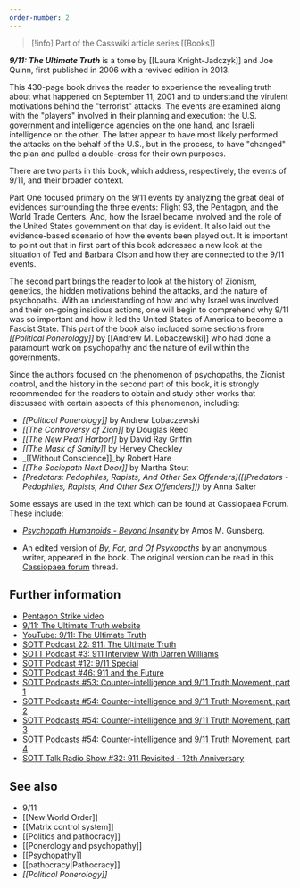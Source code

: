 ```yaml
---
order-number: 2
---
```

> [!info] Part of the Casswiki article series [[Books]]


_**9/11: The Ultimate Truth**_ is a tome by [[Laura Knight-Jadczyk]] and Joe Quinn, first published in 2006 with a revived edition in 2013.

This 430-page book drives the reader to experience the revealing truth about what happened on September 11, 2001 and to understand the virulent motivations behind the "terrorist" attacks. The events are examined along with the "players" involved in their planning and execution: the U.S. government and intelligence agencies on the one hand, and Israeli intelligence on the other. The latter appear to have most likely performed the attacks on the behalf of the U.S., but in the process, to have "changed" the plan and pulled a double-cross for their own purposes.

There are two parts in this book, which address, respectively, the events of 9/11, and their broader context.

Part One focused primary on the 9/11 events by analyzing the great deal of evidences surrounding the three events: Flight 93, the Pentagon, and the World Trade Centers. And, how the Israel became involved and the role of the United States government on that day is evident. It also laid out the evidence-based scenario of how the events been played out. It is important to point out that in first part of this book addressed a new look at the situation of Ted and Barbara Olson and how they are connected to the 9/11 events.

The second part brings the reader to look at the history of Zionism, genetics, the hidden motivations behind the attacks, and the nature of psychopaths. With an understanding of how and why Israel was involved and their on-going insidious actions, one will begin to comprehend why 9/11 was so important and how it led the United States of America to become a Fascist State. This part of the book also included some sections from _[[Political Ponerology]]_ by [[Andrew M. Lobaczewski]] who had done a paramount work on psychopathy and the nature of evil within the governments.

Since the authors focused on the phenomenon of psychopaths, the Zionist control, and the history in the second part of this book, it is strongly recommended for the readers to obtain and study other works that discussed with certain aspects of this phenomenon, including:

*   _[[Political Ponerology]]_ by Andrew Lobaczewski
*   _[[The Controversy of Zion]]_ by Douglas Reed
*   _[[The New Pearl Harbor]]_ by David Ray Griffin
*   _[[The Mask of Sanity]]_ by Hervey Checkley
*   _[[Without Conscience]]_by Robert Hare
*   _[[The Sociopath Next Door]]_ by Martha Stout
*   _[Predators: Pedophiles, Rapists, And Other Sex Offenders]([[Predators - Pedophiles, Rapists, And Other Sex Offenders]])_ by Anna Salter

Some essays are used in the text which can be found at Cassiopaea Forum. These include:

*   [_Psychopath Humanoids - Beyond Insanity_](https://cassiopaea.org/forum/index.php?topic=1714.0) by Amos M. Gunsberg.

*   An edited version of _By, For, and Of Psykopaths_ by an anonymous writer, appeared in the book. The original version can be read in this [Cassiopaea forum](https://cassiopaea.org/forum/index.php/topic,1868.0.html) thread.

Further information
-------------------

*   [Pentagon Strike video](http://www.sott.net/article/214988-The-Original-Pentagon-Strike-Flash-Video)
*   [9/11: The Ultimate Truth website](http://911ultimatetruth.com/index.html)
*   [YouTube: 9/11: The Ultimate Truth](http://www.youtube.com/watch?v=DWX1_Gkkksg)
*   [SOTT Podcast 22: 911: The Ultimate Truth](https://cassiopaea.org/forum/index.php/topic,6097.0.html)
*   [SOTT Podcast #3: 911 Interview With Darren Williams](https://cassiopaea.org/forum/index.php/topic,5907.0.html)
*   [SOTT Podcast #12: 9/11 Special](https://cassiopaea.org/forum/index.php/topic,6496.0.html)
*   [SOTT Podcast #46: 911 and the Future](https://cassiopaea.org/forum/index.php/topic,6304.0.html)
*   [SOTT Podcasts #53: Counter-intelligence and 9/11 Truth Movement, part 1](https://cassiopaea.org/forum/index.php/topic,6305.0.html)
*   [SOTT Podcasts #54: Counter-intelligence and 9/11 Truth Movement, part 2](https://cassiopaea.org/forum/index.php/topic,6340.0.html)
*   [SOTT Podcasts #54: Counter-intelligence and 9/11 Truth Movement, part 3](https://cassiopaea.org/forum/index.php/topic,6463.0.html)
*   [SOTT Podcasts #54: Counter-intelligence and 9/11 Truth Movement, part 4](https://cassiopaea.org/forum/index.php/topic,6371.0.html)
*   [SOTT Talk Radio Show #32: 911 Revisited - 12th Anniversary](http://www.sott.net/article/272010-SOTT-Talk-Radio-911-Revisited-12th-Anniversary)

See also
--------

*   9/11
*   [[New World Order]]
*   [[Matrix control system]]
*   [[Politics and pathocracy]]
*   [[Ponerology and psychopathy]]
*   [[Psychopathy]]
*   [[pathocracy|Pathocracy]]
*   _[[Political Ponerology]]_